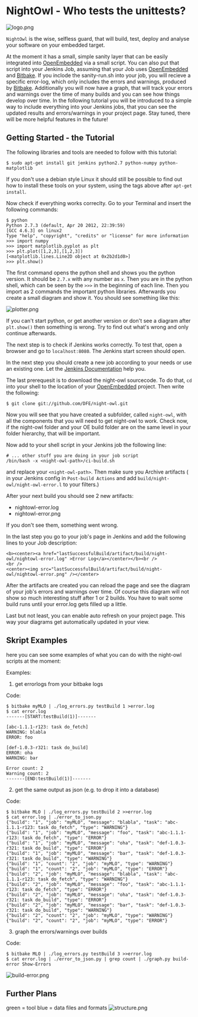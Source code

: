 NightOwl - Who tests the unittests?
===================================

![logo.png](/erikb85/master-thesis/raw/logo-1/planning/logo.png)

`NightOwl` is the wise, selfless guard, that will build, test, deploy and
analyse your software on your embedded target.

At the moment it has a small, simple sanity layer that can be easily integrated
into [OpenEmbedded](http://openembedded.org/) via a small script. You can also
put that script into your Jenkins Job, assuming that your Job uses
[OpenEmbedded](http://openembedded.org/) and
[Bitbake](http://bitbake.berlios.de). If you inclode the sanity-run.sh into
your job, you will recieve a specific error-log, which only includes the errors
and warnings, produced by [Bitbake](http://bitbake.berlios.de). Additionally
you will now have a graph, that will track your errors and warnings over the
time of many builds and you can see how things develop over time. In the
following tutorial you will be introduced to a simple way to include everything
into your Jenkins jobs, that you can see the updated results and
errors/warnings in your project page. Stay tuned, there will be more helpful
features in the future!

Getting Started - the Tutorial
------------------------------

The following libraries and tools are needed to follow with this tutorial:

    $ sudo apt-get install git jenkins python2.7 python-numpy python-matplotlib

If you don't use a debian style Linux it should still be possible to find out
how to install these tools on your system, using the tags above after `apt-get
install`.

Now check if everything works correclty. Go to your Terminal and insert the
following commands:

    $ python
    Python 2.7.3 (default, Apr 20 2012, 22:39:59) 
    [GCC 4.6.3] on linux2
    Type "help", "copyright", "credits" or "license" for more information
    >>> import numpy
    >>> import matplotlib.pyplot as plt
    >>> plt.plot([1,2,3],[1,2,3])
    [<matplotlib.lines.Line2D object at 0x2b2d1d0>]
    >>> plt.show()

The first command opens the python shell and shows you the python version. It
should be `2.7.x` with any number as `x`. Then you are in the python shell,
which can be seen by the `>>>` in the beginning of each line. Then you import
as 2 commands the important python libraries. Afterwards you create a small
diagram and show it. You should see something like this:

![plotter.png](/DFE/night-owl/raw/master/data/plotter-screen.png)

If you can't start python, or get another version or don't see a diagram after
`plt.show()` then something is wrong. Try to find out what's wrong and only
continue afterwards.

The next step is to check if Jenkins works correctly. To test that, open a
browser and go to `localhost:8080`. The Jenkins start screen should open.

In the next step you should create a new job according to your needs or use
an existing one. Let the 
[Jenkins Documentation](https://wiki.jenkins-ci.org/display/JENKINS/Use+Jenkins)
help you.

The last prerequesit is to download the night-owl sourcecode. To do that, `cd`
into your shell to the location of your 
[OpenEmbedded](http://openembedded.org/) project. Then write the following:

    $ git clone git://github.com/DFE/night-owl.git

Now you will see that you have created a subfolder, called `night-owl`, with
all the components that you will need to get night-owl to work. Check now, if
the night-owl folder and your OE build folder are on the same level in your
folder hierarchy, that will be important.

Now add to your shell script in your Jenkins job the following line:

    # ... other stuff you are doing in your job script
    /bin/bash -x <night-owl-path>/ci-build.sh

and replace your `<night-owl-path>`. Then make sure you Archive artifacts
( in your Jenkins config in `Post-build Actions` and add
`build/night-owl/night-owl-error.l` to your filters.)

After your next build you should see 2 new artifacts:

  * nightowl-error.log
  * nightowl-error.png

If you don't see them, something went wrong.

In the last step you go to your job's page in Jenkins and add the following
lines to your Job description:

    <b><center><a href="lastSuccessfulBuild/artifact/build/night-owl/nightowl-error.log" >Error Log</a></center></b><br />
    <br />
    <center><img src="lastSuccessfulBuild/artifact/build/night-owl/nightowl-error.png" /></center>

After the artifacts are created you can reload the page and see the diagram of
your job's errors and warnings over time. Of course this diagram will not show
so much interesting stuff after 1 or 2 builds. You have to wait some build
runs until your error.log gets filled up a little.

Last but not least, you can enable auto refresh on your project page. This way
your diagrams get automatically updated in your view.

Skript Examples
---------------

here you can see some examples of what you can do with the night-owl scripts
at the moment:

Examples:

  1. get errorlogs from your bitbake logs

Code:

    $ bitbake myMLO | ./log_errors.py testBuild 1 >error.log
    $ cat error.log
    -------[START:testBuild(1)]-------

    [abc-1.1.1-r123: task do_fetch]
    WARNING: blabla
    ERROR: foo

    [def-1.0.3-r321: task do_build]
    ERROR: oha
    WARNING: bar

    Error count: 2
    Warning count: 2
    -------[END:testBuild(1)]-------

  2. get the same output as json (e.g. to drop it into a database)

Code:

    $ bitbake MLO | ./log_errors.py testBuild 2 >>error.log
    $ cat error.log | ./error_to_json.py
    {"build": "1", "job": "myMLO", "message": "blabla", "task": "abc-1.1.1-r123: task do_fetch", "type": "WARNING"}
    {"build": "1", "job": "myMLO", "message": "foo", "task": "abc-1.1.1-r123: task do_fetch", "type": "ERROR"}
    {"build": "1", "job": "myMLO", "message": "oha", "task": "def-1.0.3-r321: task do_build", "type": "ERROR"}
    {"build": "1", "job": "myMLO", "message": "bar", "task": "def-1.0.3-r321: task do_build", "type": "WARNING"}
    {"build": "1", "count": "2", "job": "myMLO", "type": "WARNING"}
    {"build": "1", "count": "2", "job": "myMLO", "type": "ERROR"}
    {"build": "2", "job": "myMLO", "message": "blabla", "task": "abc-1.1.1-r123: task do_fetch", "type": "WARNING"}
    {"build": "2", "job": "myMLO", "message": "foo", "task": "abc-1.1.1-r123: task do_fetch", "type": "ERROR"}
    {"build": "2", "job": "myMLO", "message": "oha", "task": "def-1.0.3-r321: task do_build", "type": "ERROR"}
    {"build": "2", "job": "myMLO", "message": "bar", "task": "def-1.0.3-r321: task do_build", "type": "WARNING"}
    {"build": "2", "count": "2", "job": "myMLO", "type": "WARNING"}
    {"build": "2", "count": "2", "job": "myMLO", "type": "ERROR"}

  3. graph the errors/warnings over builds

Code:

    $ bitbake MLO | ./log_errors.py testBuild 3 >>error.log
    $ cat error.log | ./error_to_json.py | grep count | ./graph.py build-error Show-Errors

![build-error.png](/DFE/night-owl/raw/master/data/build-error.png)

Further Plans
-------------

green = tool
blue = data files and formats
![structure.png](/erikb85/master-thesis/raw/struct-1/planning/system-structure.png)
